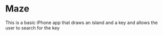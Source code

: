 Maze
====

This is a basic iPhone app that draws an island and a key and allows the user to search for the key
